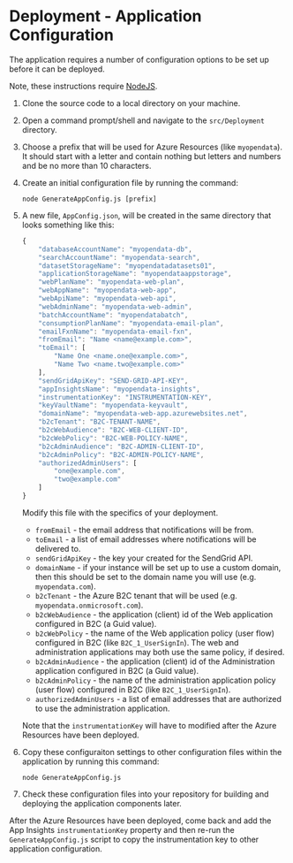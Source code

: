 # Deployment - Application Configuration

The application requires a number of configuration options to be set up before it can be deployed.

Note, these instructions require [NodeJS](https://nodejs.org/en/download/).

1. Clone the source code to a local directory on your machine.

1. Open a command prompt/shell and navigate to the `src/Deployment` directory.

1. Choose a prefix that will be used for Azure Resources (like `myopendata`). It should start with a letter and contain nothing but letters and numbers and be no more than 10 characters.

1. Create an initial configuration file by running the command:

    ```
    node GenerateAppConfig.js [prefix]
    ```

1. A new file, `AppConfig.json`, will be created in the same directory that looks something like this:

    ```js
    {
        "databaseAccountName": "myopendata-db",
        "searchAccountName": "myopendata-search",
        "datasetStorageName": "myopendatadatasets01",
        "applicationStorageName": "myopendataappstorage",
        "webPlanName": "myopendata-web-plan",
        "webAppName": "myopendata-web-app",
        "webApiName": "myopendata-web-api",
        "webAdminName": "myopendata-web-admin",
        "batchAccountName": "myopendatabatch",
        "consumptionPlanName": "myopendata-email-plan",
        "emailFxnName": "myopendata-email-fxn",
        "fromEmail": "Name <name@example.com>",
        "toEmail": [
            "Name One <name.one@example.com>",
            "Name Two <name.two@example.com>"
        ],
        "sendGridApiKey": "SEND-GRID-API-KEY",
        "appInsightsName": "myopendata-insights",
        "instrumentationKey": "INSTRUMENTATION-KEY",
        "keyVaultName": "myopendata-keyvault",
        "domainName": "myopendata-web-app.azurewebsites.net",
        "b2cTenant": "B2C-TENANT-NAME",
        "b2cWebAudience": "B2C-WEB-CLIENT-ID",
        "b2cWebPolicy": "B2C-WEB-POLICY-NAME",
        "b2cAdminAudience": "B2C-ADMIN-CLIENT-ID",
        "b2cAdminPolicy": "B2C-ADMIN-POLICY-NAME",
        "authorizedAdminUsers": [
            "one@example.com",
            "two@example.com"
        ]
    }
    ```

    Modify this file with the specifics of your deployment.

    - `fromEmail` - the email address that notifications will be from.
    - `toEmail` - a list of email addresses where notifications will be delivered to.
    - `sendGridApiKey` - the key your created for the SendGrid API.
    - `domainName` - if your instance will be set up to use a custom domain, then this should be set to the domain name you will use (e.g. `myopendata.com`).
    - `b2cTenant` - the Azure B2C tenant that will be used (e.g. `myopendata.onmicrosoft.com`).
    - `b2cWebAudience` - the application (client) id of the Web application configured in B2C (a Guid value).
    - `b2cWebPolicy` - the name of the Web application policy (user flow) configured in B2C (like `B2C_1_UserSignIn`).  The web and administration applications may both use the same policy, if desired.
    - `b2cAdminAudience` - the application (client) id of the Administration application configured in B2C (a Guid value).
    - `b2cAdminPolicy` - the name of the administration application policy (user flow) configured in B2C (like `B2C_1_UserSignIn`).
    - `authorizedAdminUsers` - a list of email addresses that are authorized to use the administration application.

    Note that the `instrumentationKey` will have to modified after the Azure Resources have been deployed.

1. Copy these configuraiton settings to other configuration files within the application by running this command:

    ```
    node GenerateAppConfig.js
    ```

1. Check these configuration files into your repository for building and deploying the application components later.

After the Azure Resources have been deployed, come back and add the App Insights `instrumentationKey` property and then re-run the `GenerateAppConfig.js` script to copy the instrumentation key to other application configuration.
